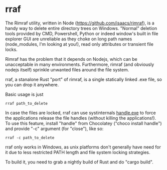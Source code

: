 # rraf

The Rimraf utility, written in Node (https://github.com/isaacs/rimraf), is a handy way to delete entire directory trees on Windows.  "Normal" deletion tools provided by CMD, Powershell, Python or indeed window's built in file explorer GUI are unreliable as they choke on long path names (node_modules, I'm looking at you!), read only attributes or transient file locks.

Rimraf has the problem that it depends on Nodejs, which can be unacceptable in many environments. Furthermore, 
rimraf (and obviously nodejs itself) sprinkle unwanted files around the file system.

rraf, a stanalone Rust "port" of rimraf, is a single statically linked .exe file, so you can drop it anywhere.

Basic usage is just 

```
rraf path_to_delete
```

In case the files are locked, rraf can use systinternals [handle.exe](https://technet.microsoft.com/en-us/sysinternals/bb896655.aspx) to force the applications release the file handles (without killing the applications!). To use this feature, install "handle" from Chocolatey ("choco install handle") and provide "-c" argument (for "close"), like so:

```
rraf -c path_to_delete
```

rraf only works in Windows, as unix platforms don't generally have need for it due to less restricted PATH length and file system locking strategies.

To build it, you need to grab a nightly build of Rust and do "cargo build".

